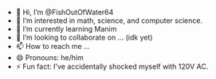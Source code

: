 - 👋 Hi, I’m @FishOutOfWater64
- 👀 I’m interested in math, science, and computer science.
- 🌱 I’m currently learning Manim
- 💞️ I’m looking to collaborate on ... (idk yet)
- 📫 How to reach me ... 
- 😄 Pronouns: he/him
- ⚡ Fun fact: I've accidentally shocked myself with 120V AC.

<!---
FishOutOfWater64/FishOutOfWater64 is a ✨ special ✨ repository because its `README.md` (this file) appears on your GitHub profile.
You can click the Preview link to take a look at your changes.
--->
